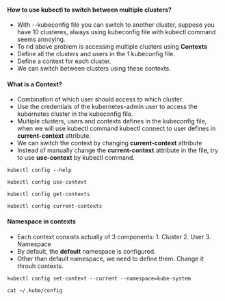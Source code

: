 #### How to use kubectl to switch between multiple clusters?
- With --kubeconfig file you can switch to another cluster, suppose you have 10 clusteres, always using kubeconfig file with kubectl command seems annoying. 
- To rid above problem is accessing multiple clusters using **Contexts**
- Define all the clusters and users in the 1 kubeconfig file.
- Define a context for each cluster.
- We can switch between clusters using these contexts.

#### What is a Context?
- Combination of which user should access to which cluster.
- Use the credentials of the kubernetes-admin user to access the kubernetes cluster in the kubeconfig file.
- Multiple clusters, users and contexts defines in the kubeconfig file, when we will use kubectl command kubectl connect to user defines in **current-context** attribute.
- We can switch the context by changing **current-context** attribute
- Instead of manually change the **current-context** attribute in the file, try to use **use-context** by kubectl command.

```
kubectl config --help

kubectl config use-context

kubectl config get-contexts

kubectl config current-contexts

```

#### Namespace in contexts
- Each context consists actually of 3 components: 1. Cluster 2. User 3. Namespace
- By default, the **default** namespace is configured.
- Other than default namespace, we need to define them. Change it throuh contexts.

```
kubectl config set-context --current --namespace=kube-system

cat ~/.kube/config
```